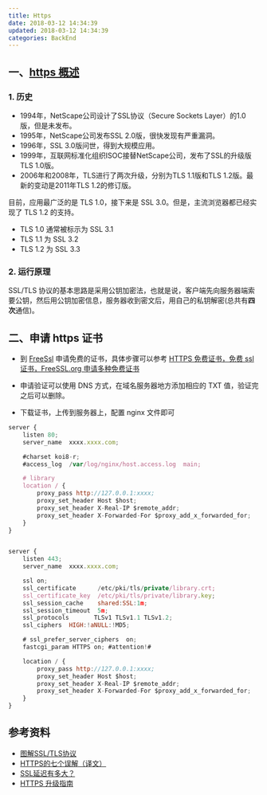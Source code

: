```yaml
---
title: Https
date: 2018-03-12 14:34:39
updated: 2018-03-12 14:34:39
categories: BackEnd
---
```


## 一、[https 概述](http://www.ruanyifeng.com/blog/2014/02/ssl_tls.html)

### 1. 历史
- 1994年，NetScape公司设计了SSL协议（Secure Sockets Layer）的1.0版，但是未发布。
- 1995年，NetScape公司发布SSL 2.0版，很快发现有严重漏洞。
- 1996年，SSL 3.0版问世，得到大规模应用。
- 1999年，互联网标准化组织ISOC接替NetScape公司，发布了SSL的升级版TLS 1.0版。
- 2006年和2008年，TLS进行了两次升级，分别为TLS 1.1版和TLS 1.2版。最新的变动是2011年TLS 1.2的修订版。

目前，应用最广泛的是 TLS 1.0，接下来是 SSL 3.0。但是，主流浏览器都已经实现了 TLS 1.2 的支持。

* TLS 1.0 通常被标示为 SSL 3.1
* TLS 1.1 为 SSL 3.2
* TLS 1.2 为 SSL 3.3

### 2. 运行原理
SSL/TLS 协议的基本思路是采用公钥加密法，也就是说，客户端先向服务器端索要公钥，然后用公钥加密信息，服务器收到密文后，用自己的私钥解密(总共有**四次**通信)。


## 二、申请 https 证书
- 到 [FreeSsl](https://freessl.org/) 申请免费的证书，具体步骤可以参考 [HTTPS 免费证书，免费 ssl 证书，FreeSSL.org 申请多种免费证书](https://blog.freessl.org/apply-for-a-free-ssl-certificate/)

- 申请验证可以使用 DNS 方式，在域名服务器地方添加相应的 TXT 值，验证完之后可以删除。

- 下载证书，上传到服务器上，配置 nginx 文件即可

```js
server {
    listen 80;
    server_name  xxxx.xxxx.com;

    #charset koi8-r;
    #access_log  /var/log/nginx/host.access.log  main;

    # library
    location / {
        proxy_pass http://127.0.0.1:xxxx;
        proxy_set_header Host $host;
        proxy_set_header X-Real-IP $remote_addr;
        proxy_set_header X-Forwarded-For $proxy_add_x_forwarded_for;
    }   
}


server {
    listen 443;
    server_name  xxxx.xxxx.com;

    ssl on;
    ssl_certificate      /etc/pki/tls/private/library.crt;
    ssl_certificate_key  /etc/pki/tls/private/library.key;
    ssl_session_cache    shared:SSL:1m;
    ssl_session_timeout  5m;
    ssl_protocols       TLSv1 TLSv1.1 TLSv1.2;
    ssl_ciphers  HIGH:!aNULL:!MD5;

    # ssl_prefer_server_ciphers  on;
    fastcgi_param HTTPS on; #attention!#

    location / {
        proxy_pass http://127.0.0.1:xxxx;
        proxy_set_header Host $host;
        proxy_set_header X-Real-IP $remote_addr;
        proxy_set_header X-Forwarded-For $proxy_add_x_forwarded_for;
    } 
}
```


## 参考资料
- [图解SSL/TLS协议](http://www.ruanyifeng.com/blog/2014/09/illustration-ssl.html)
- [HTTPS的七个误解（译文）](http://www.ruanyifeng.com/blog/2011/02/seven_myths_about_https.html)
- [SSL延迟有多大？](http://www.ruanyifeng.com/blog/2014/09/ssl-latency.html)
- [HTTPS 升级指南](http://www.ruanyifeng.com/blog/2016/08/migrate-from-http-to-https.html)
